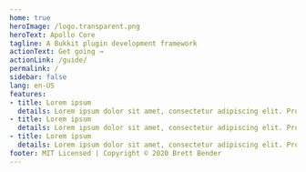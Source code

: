 ```yaml
---
home: true
heroImage: /logo.transparent.png
heroText: Apollo Core
tagline: A Bukkit plugin development framework
actionText: Get going →
actionLink: /guide/
permalink: /
sidebar: false
lang: en-US
features:
- title: Lorem ipsum
  details: Lorem ipsum dolor sit amet, consectetur adipiscing elit. Proin volutpat augue maximus, aliquet urna a, fringilla odio. Etiam placerat elit eu elit volutpat accumsan.
- title: Lorem ipsum
  details: Lorem ipsum dolor sit amet, consectetur adipiscing elit. Proin volutpat augue maximus, aliquet urna a, fringilla odio. Etiam placerat elit eu elit volutpat accumsan.
- title: Lorem ipsum
  details: Lorem ipsum dolor sit amet, consectetur adipiscing elit. Proin volutpat augue maximus, aliquet urna a, fringilla odio. Etiam placerat elit eu elit volutpat accumsan.
footer: MIT Licensed | Copyright © 2020 Brett Bender
---
```

